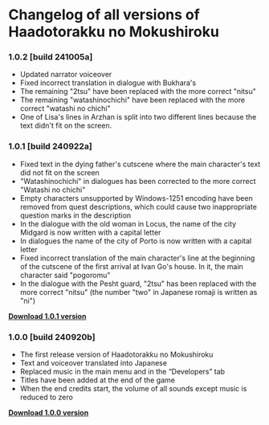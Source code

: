 # Changelog of all versions of Haadotorakku no Mokushiroku

### 1.0.2 [build 241005a]

- Updated narrator voiceover
- Fixed incorrect translation in dialogue with Bukhara's
- The remaining "2tsu" have been replaced with the more correct "nitsu"
- The remaining "watashinochichi" have been replaced with the more correct "watashi no chichi"
- One of Lisa's lines in Arzhan is split into two different lines because the text didn't fit on the screen.

### 1.0.1 [build 240922a]

- Fixed text in the dying father's cutscene where the main character's text did not fit on the screen
- "Watashinochichi" in dialogues has been corrected to the more correct "Watashi no chichi"
- Empty characters unsupported by Windows-1251 encoding have been removed from quest descriptions, which could cause two inappropriate question marks in the description
- In the dialogue with the old woman in Locus, the name of the city Midgard is now written with a capital letter
- In dialogues the name of the city of Porto is now written with a capital letter
- Fixed incorrect translation of the main character's line at the beginning of the cutscene of the first arrival at Ivan Go's house. In it, the main character said "pogoromu"
- In the dialogue with the Pesht guard, "2tsu" has been replaced with the more correct "nitsu" (the number "two" in Japanese romaji is written as "ni")

**[Download 1.0.1 version](https://github.com/stakanyash/Haadotorakku_no_Mokushiroku/releases/tag/1.0.1)**

### 1.0.0 [build 240920b]

- The first release version of Haadotorakku no Mokushiroku
- Text and voiceover translated into Japanese
- Replaced music in the main menu and in the “Developers” tab
- Titles have been added at the end of the game
- When the end credits start, the volume of all sounds except music is reduced to zero

**[Download 1.0.0 version](https://github.com/stakanyash/Haadotorakku_no_Mokushiroku/releases/tag/1.0)**